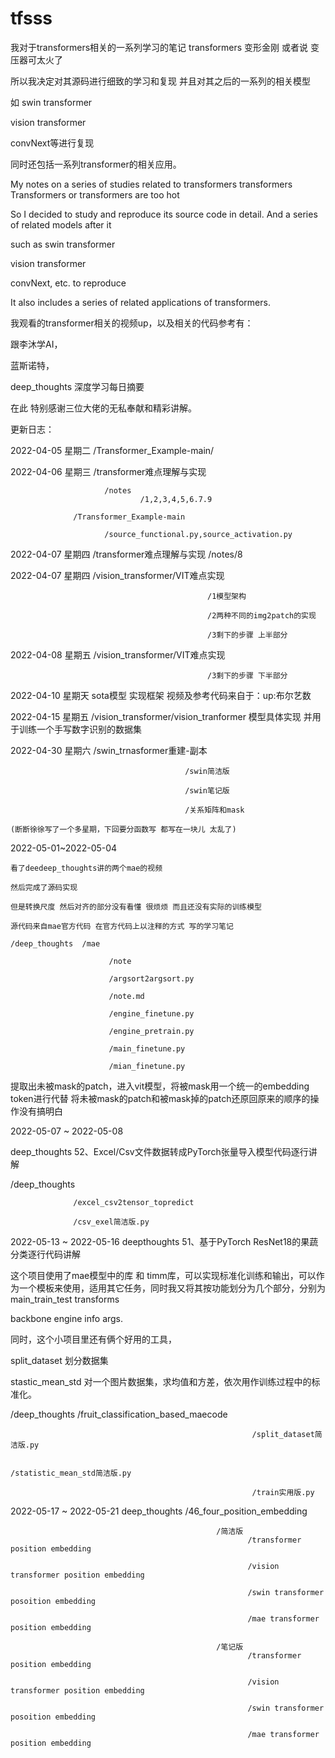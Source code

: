 # tfsss
我对于transformers相关的一系列学习的笔记
transformers 变形金刚 或者说 变压器可太火了

所以我决定对其源码进行细致的学习和复现
并且对其之后的一系列的相关模型

如 swin transformer

  vision transformer
  
  convNext等进行复现
  
同时还包括一系列transformer的相关应用。

My notes on a series of studies related to transformers
transformers Transformers or transformers are too hot

So I decided to study and reproduce its source code in detail.
And a series of related models after it

such as swin transformer

   vision transformer
   
   convNext, etc. to reproduce
   
It also includes a series of related applications of transformers.



我观看的transformer相关的视频up，以及相关的代码参考有：

跟李沐学AI，

蓝斯诺特，

deep_thoughts 深度学习每日摘要

在此 特别感谢三位大佬的无私奉献和精彩讲解。




更新日志：

2022-04-05 星期二 /Transformer_Example-main/

2022-04-06 星期三 /transformer难点理解与实现

                         /notes
                                 /1,2,3,4,5,6.7.9

                  /Transformer_Example-main
                  
                         /source_functional.py,source_activation.py
                  
2022-04-07 星期四 /transformer难点理解与实现 
                          /notes/8

2022-04-07 星期四 /vision_transformer/VIT难点实现

                                                /1模型架构

                                                /2两种不同的img2patch的实现
                                                  
                                                /3剩下的步骤 上半部分

2022-04-08 星期五 /vision_transformer/VIT难点实现

                                                /3剩下的步骤 下半部分

2022-04-10 星期天 sota模型 实现框架
    视频及参考代码来自于：up:布尔艺数

2022-04-15 星期五 /vision_transformer/vision_tranformer 模型具体实现 并用于训练一个手写数字识别的数据集

2022-04-30 星期六 /swin_trnasformer重建-副本

                                           /swin简洁版

                                           /swin笔记版

                                           /关系矩阵和mask

    (断断徐徐写了一个多星期，下回要分函数写 都写在一块儿 太乱了)
    
2022-05-01~2022-05-04

    看了deedeep_thoughts讲的两个mae的视频
    
    然后完成了源码实现
    
    但是转换尺度 然后对齐的部分没有看懂 很烦烦 而且还没有实际的训练模型
    
    源代码来自mae官方代码 在官方代码上以注释的方式 写的学习笔记
    
    /deep_thoughts  /mae  
    
                          /note
    
                          /argsort2argsort.py
                              
                          /note.md
                              
                          /engine_finetune.py
                          
                          /engine_pretrain.py
                          
                          /main_finetune.py
                          
                          /mian_finetune.py
                          
  提取出未被mask的patch，进入vit模型，将被mask用一个统一的embedding token进行代替 将未被mask的patch和被mask掉的patch还原回原来的顺序的操作没有搞明白
  
  2022-05-07 ~ 2022-05-08
  
  deep_thoughts 52、Excel/Csv文件数据转成PyTorch张量导入模型代码逐行讲解
  
  /deep_thoughts  
  
                  /excel_csv2tensor_topredict
  
                  /csv_exel简洁版.py
  
  2022-05-13 ~ 2022-05-16
  deepthoughts 51、基于PyTorch ResNet18的果蔬分类逐行代码讲解
  
  这个项目使用了mae模型中的库 和 timm库，可以实现标准化训练和输出，可以作为一个模板来使用，适用其它任务，同时我又将其按功能划分为几个部分，分别为main_train_test transforms
  
  backbone engine info args.
  
  同时，这个小项目里还有俩个好用的工具，
  
  split_dataset 划分数据集
  
  stastic_mean_std 对一个图片数据集，求均值和方差，依次用作训练过程中的标准化。
  
  /deep_thoughts   /fruit_classification_based_maecode    
  
                                                          /split_dataset简洁版.py
  
                                                          /statistic_mean_std简洁版.py
                                                          
                                                          /train实用版.py
                                                          
  2022-05-17 ~ 2022-05-21
  deep_thoughts   /46_four_position_embedding     
                                                  
                                                  /简洁版
                                                         /transformer position embedding
                                                         
                                                         /vision transformer position embedding 
                                                         
                                                         /swin transformer posoition embedding
                                                         
                                                         /mae transformer position embedding
                                                         
                                                  /笔记版
                                                         /transformer position embedding
                                                         
                                                         /vision transformer position embedding 
                                                         
                                                         /swin transformer posoition embedding
                                                         
                                                         /mae transformer position embedding
                                        
                                                        
                                                        



                                                 
